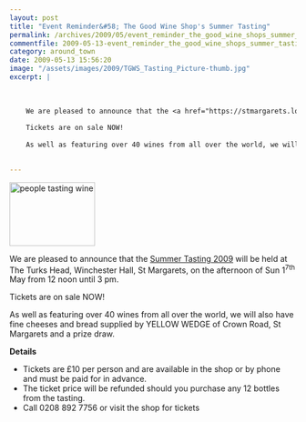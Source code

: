```yaml
---
layout: post
title: "Event Reminder&#58; The Good Wine Shop's Summer Tasting"
permalink: /archives/2009/05/event_reminder_the_good_wine_shops_summer_tasting.html
commentfile: 2009-05-13-event_reminder_the_good_wine_shops_summer_tasting
category: around_town
date: 2009-05-13 15:56:20
image: "/assets/images/2009/TGWS_Tasting_Picture-thumb.jpg"
excerpt: |
    
    
    
    We are pleased to announce that the <a href="https://stmargarets.london/event/meeting/200705142107">Summer Tasting 2009</a> will be held at The Turks Head, Winchester Hall, St Margarets, on the afternoon of Sun 1<sup>7th</sup> May from 12 noon until 3 pm.
    
    Tickets are on sale NOW!
    
    As well as featuring over 40 wines from all over the world, we will also have fine cheeses and bread supplied by YELLOW WEDGE of Crown Road, St Margarets and a prize draw.
    

---
```


<a href="/assets/images/2009/TGWS_Tasting_Picture.jpg"><img src="/assets/images/2009/TGWS_Tasting_Picture-thumb.jpg" width="150" height="112" alt="people tasting wine" class="photo right" /></a>

We are pleased to announce that the [Summer Tasting 2009](/event/meeting/200705142107) will be held at The Turks Head, Winchester Hall, St Margarets, on the afternoon of Sun 1<sup>7th</sup> May from 12 noon until 3 pm.

Tickets are on sale NOW!

As well as featuring over 40 wines from all over the world, we will also have fine cheeses and bread supplied by YELLOW WEDGE of Crown Road, St Margarets and a prize draw.

**Details**

-   Tickets are £10 per person and are available in the shop or by phone and must be paid for in advance.
-   The ticket price will be refunded should you purchase any 12 bottles from the tasting.
-   Call 0208 892 7756 or visit the shop for tickets
